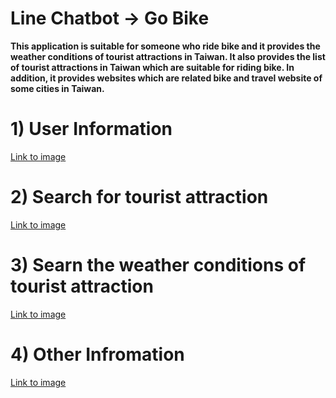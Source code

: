 # Line Chatbot -> Go Bike
**This application is suitable for someone who ride bike and it provides the weather conditions of tourist attractions in Taiwan. It also provides the list of tourist attractions in Taiwan which are suitable for riding bike. In addition, it provides websites which are related bike and travel website of some cities in Taiwan.**



# 1) User Information
[Link to image](https://i.imgur.com/4Afr2gd.png)

# 2) Search for tourist attraction 
[Link to image](https://i.imgur.com/sF3Zz7T.png)

# 3) Searn the weather conditions of tourist attraction 
[Link to image](https://i.imgur.com/sbm4PxF.png)

# 4) Other Infromation
[Link to image](https://i.imgur.com/Kcs7yWR.png)


